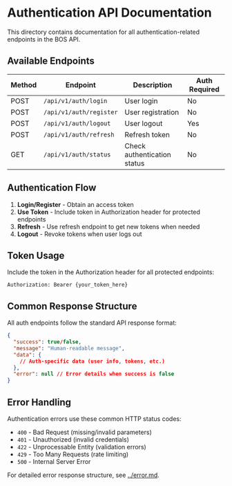 # Authentication API Documentation

This directory contains documentation for all authentication-related endpoints in the BOS API.

## Available Endpoints

| Method | Endpoint | Description | Auth Required |
|--------|----------|-------------|---------------|
| POST | `/api/v1/auth/login` | User login | No |
| POST | `/api/v1/auth/register` | User registration | No |
| POST | `/api/v1/auth/logout` | User logout | Yes |
| POST | `/api/v1/auth/refresh` | Refresh token | No |
| GET | `/api/v1/auth/status` | Check authentication status | No |

## Authentication Flow

1. **Login/Register** - Obtain an access token
2. **Use Token** - Include token in Authorization header for protected endpoints
3. **Refresh** - Use refresh endpoint to get new tokens when needed
4. **Logout** - Revoke tokens when user logs out

## Token Usage

Include the token in the Authorization header for all protected endpoints:

```
Authorization: Bearer {your_token_here}
```

## Common Response Structure

All auth endpoints follow the standard API response format:

```json
{
  "success": true/false,
  "message": "Human-readable message",
  "data": {
    // Auth-specific data (user info, tokens, etc.)
  },
  "error": null // Error details when success is false
}
```

## Error Handling

Authentication errors use these common HTTP status codes:

- `400` - Bad Request (missing/invalid parameters)
- `401` - Unauthorized (invalid credentials)
- `422` - Unprocessable Entity (validation errors)
- `429` - Too Many Requests (rate limiting)
- `500` - Internal Server Error

For detailed error response structure, see [../error.md](../error.md).